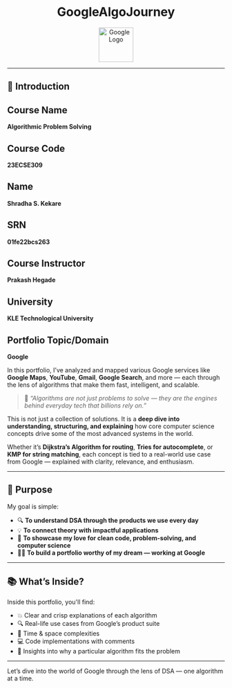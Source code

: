 <h1 align="center">GoogleAlgoJourney</h1>

<p align="center">
  <img src="https://upload.wikimedia.org/wikipedia/commons/2/2f/Google_2015_logo.svg" alt="Google Logo" height="80">
</p>

---

## 🌟 Introduction



## Course Name
**Algorithmic Problem Solving**

## Course Code
**23ECSE309**

## Name
**Shradha S. Kekare**

## SRN
**01fe22bcs263**

## Course Instructor
**Prakash Hegade**

## University
**KLE Technological University**

## Portfolio Topic/Domain
**Google**


In this portfolio, I’ve analyzed and mapped various Google services like **Google Maps**, **YouTube**, **Gmail**, **Google Search**, and more — each through the lens of algorithms that make them fast, intelligent, and scalable.

> 🧠 *“Algorithms are not just problems to solve — they are the engines behind everyday tech that billions rely on.”*

This is not just a collection of solutions. It is a **deep dive into understanding, structuring, and explaining** how core computer science concepts drive some of the most advanced systems in the world.

Whether it’s **Dijkstra’s Algorithm for routing**, **Tries for autocomplete**, or **KMP for string matching**, each concept is tied to a real-world use case from Google — explained with clarity, relevance, and enthusiasm.

---

## 🎯 Purpose

My goal is simple:

- 🔍 **To understand DSA through the products we use every day**
- 💡 **To connect theory with impactful applications**
- 📖 **To showcase my love for clean code, problem-solving, and computer science**
- 🧑‍💻 **To build a portfolio worthy of my dream — working at Google**

---

## 📚 What’s Inside?

Inside this portfolio, you'll find:

- 💥 Clear and crisp explanations of each algorithm  
- 🔍 Real-life use cases from Google’s product suite  
- 🧠 Time & space complexities  
- 💻 Code implementations with comments  
- 🚀 Insights into why a particular algorithm fits the problem

---

Let’s dive into the world of Google through the lens of DSA — one algorithm at a time.

